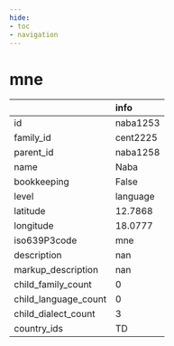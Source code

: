 ```yaml
---
hide:
- toc
- navigation
---
```

# mne
|                      | info     |
|:---------------------|:---------|
| id                   | naba1253 |
| family_id            | cent2225 |
| parent_id            | naba1258 |
| name                 | Naba     |
| bookkeeping          | False    |
| level                | language |
| latitude             | 12.7868  |
| longitude            | 18.0777  |
| iso639P3code         | mne      |
| description          | nan      |
| markup_description   | nan      |
| child_family_count   | 0        |
| child_language_count | 0        |
| child_dialect_count  | 3        |
| country_ids          | TD       |